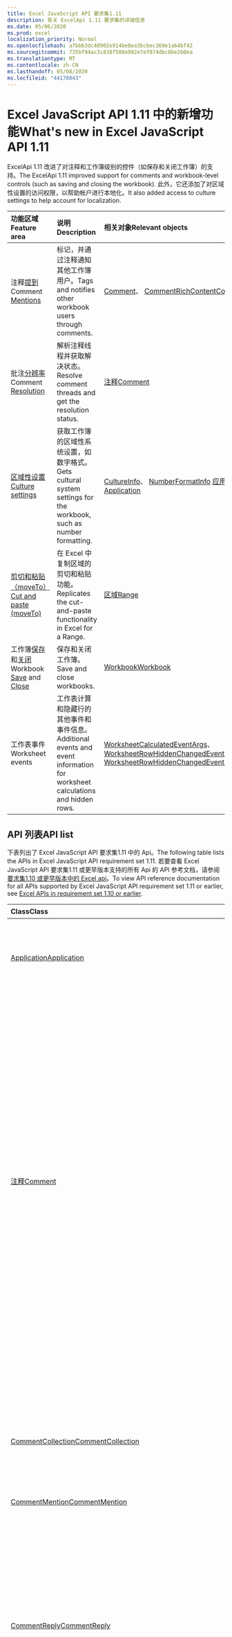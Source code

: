 ```yaml
---
title: Excel JavaScript API 要求集1.11
description: 有关 ExcelApi 1.11 要求集的详细信息
ms.date: 05/06/2020
ms.prod: excel
localization_priority: Normal
ms.openlocfilehash: a7bbb3dc48902e914be8ea3bcbec369e1a64bf42
ms.sourcegitcommit: 735bf94ac3c838f580a992e7ef074dbc8be2b0ea
ms.translationtype: MT
ms.contentlocale: zh-CN
ms.lasthandoff: 05/08/2020
ms.locfileid: "44170843"
---
```

# <a name="whats-new-in-excel-javascript-api-111"></a><span data-ttu-id="a7dda-103">Excel JavaScript API 1.11 中的新增功能</span><span class="sxs-lookup"><span data-stu-id="a7dda-103">What's new in Excel JavaScript API 1.11</span></span>

<span data-ttu-id="a7dda-104">ExcelApi 1.11 改进了对注释和工作簿级别的控件（如保存和关闭工作簿）的支持。</span><span class="sxs-lookup"><span data-stu-id="a7dda-104">The ExcelApi 1.11 improved support for comments and workbook-level controls (such as saving and closing the workbook).</span></span> <span data-ttu-id="a7dda-105">此外，它还添加了对区域性设置的访问权限，以帮助帐户进行本地化。</span><span class="sxs-lookup"><span data-stu-id="a7dda-105">It also added access to culture settings to help account for localization.</span></span>

| <span data-ttu-id="a7dda-106">功能区域</span><span class="sxs-lookup"><span data-stu-id="a7dda-106">Feature area</span></span> | <span data-ttu-id="a7dda-107">说明</span><span class="sxs-lookup"><span data-stu-id="a7dda-107">Description</span></span> | <span data-ttu-id="a7dda-108">相关对象</span><span class="sxs-lookup"><span data-stu-id="a7dda-108">Relevant objects</span></span> |
|:--- |:--- |:--- |
| <span data-ttu-id="a7dda-109">注释[提到](../../excel/excel-add-ins-comments.md#mentions)</span><span class="sxs-lookup"><span data-stu-id="a7dda-109">Comment [Mentions](../../excel/excel-add-ins-comments.md#mentions)</span></span> |<span data-ttu-id="a7dda-110">标记，并通过注释通知其他工作簿用户。</span><span class="sxs-lookup"><span data-stu-id="a7dda-110">Tags and notifies other workbook users through comments.</span></span> | <span data-ttu-id="a7dda-111">[Comment](/javascript/api/excel/excel.comment)、 [CommentRichContent](/javascript/api/excel/excel.commentrichcontent)</span><span class="sxs-lookup"><span data-stu-id="a7dda-111">[Comment](/javascript/api/excel/excel.comment), [CommentRichContent](/javascript/api/excel/excel.commentrichcontent)</span></span> |
| <span data-ttu-id="a7dda-112">批注[分辨率](../../excel/excel-add-ins-comments.md#resolve-comment-threads)</span><span class="sxs-lookup"><span data-stu-id="a7dda-112">Comment [Resolution](../../excel/excel-add-ins-comments.md#resolve-comment-threads)</span></span> | <span data-ttu-id="a7dda-113">解析注释线程并获取解决状态。</span><span class="sxs-lookup"><span data-stu-id="a7dda-113">Resolve comment threads and get the resolution status.</span></span> | [<span data-ttu-id="a7dda-114">注释</span><span class="sxs-lookup"><span data-stu-id="a7dda-114">Comment</span></span>](/javascript/api/excel/excel.comment) |
| [<span data-ttu-id="a7dda-115">区域性设置</span><span class="sxs-lookup"><span data-stu-id="a7dda-115">Culture settings</span></span>](../../excel/excel-add-ins-workbooks.md#access-application-culture-settings) | <span data-ttu-id="a7dda-116">获取工作簿的区域性系统设置，如数字格式。</span><span class="sxs-lookup"><span data-stu-id="a7dda-116">Gets cultural system settings for the workbook, such as number formatting.</span></span> | <span data-ttu-id="a7dda-117">[CultureInfo](/javascript/api/excel/excel.cultureinfo)、 [NumberFormatInfo](/javascript/api/excel/excel.numberformatinfo) [应用程序](/javascript/api/excel/excel.application)</span><span class="sxs-lookup"><span data-stu-id="a7dda-117">[CultureInfo](/javascript/api/excel/excel.cultureinfo), [NumberFormatInfo](/javascript/api/excel/excel.numberformatinfo) [Application](/javascript/api/excel/excel.application)</span></span> |
| [<span data-ttu-id="a7dda-118">剪切和粘贴（moveTo）</span><span class="sxs-lookup"><span data-stu-id="a7dda-118">Cut and paste (moveTo)</span></span>](../../excel/excel-add-ins-ranges-advanced.md#cut-copy-and-paste) | <span data-ttu-id="a7dda-119">在 Excel 中复制区域的剪切和粘贴功能。</span><span class="sxs-lookup"><span data-stu-id="a7dda-119">Replicates the cut-and-paste functionality in Excel for a Range.</span></span> | [<span data-ttu-id="a7dda-120">区域</span><span class="sxs-lookup"><span data-stu-id="a7dda-120">Range</span></span>](/javascript/api/excel/excel.range) |
| <span data-ttu-id="a7dda-121">工作簿[保存](../../excel/excel-add-ins-workbooks.md#save-the-workbook)和[关闭](../../excel/excel-add-ins-workbooks.md#close-the-workbook)</span><span class="sxs-lookup"><span data-stu-id="a7dda-121">Workbook [Save](../../excel/excel-add-ins-workbooks.md#save-the-workbook) and [Close](../../excel/excel-add-ins-workbooks.md#close-the-workbook)</span></span> | <span data-ttu-id="a7dda-122">保存和关闭工作簿。</span><span class="sxs-lookup"><span data-stu-id="a7dda-122">Save and close workbooks.</span></span> | [<span data-ttu-id="a7dda-123">Workbook</span><span class="sxs-lookup"><span data-stu-id="a7dda-123">Workbook</span></span>](/javascript/api/excel/excel.workbook) |
| <span data-ttu-id="a7dda-124">工作表事件</span><span class="sxs-lookup"><span data-stu-id="a7dda-124">Worksheet events</span></span> | <span data-ttu-id="a7dda-125">工作表计算和隐藏行的其他事件和事件信息。</span><span class="sxs-lookup"><span data-stu-id="a7dda-125">Additional events and event information for worksheet calculations and hidden rows.</span></span> | <span data-ttu-id="a7dda-126">[WorksheetCalculatedEventArgs](/javascript/api/excel/excel.worksheetcalculatedeventargs)、 [WorksheetRowHiddenChangedEventArgs](/javascript/api/excel/excel.worksheetrowhiddenchangedeventargs)</span><span class="sxs-lookup"><span data-stu-id="a7dda-126">[WorksheetCalculatedEventArgs](/javascript/api/excel/excel.worksheetcalculatedeventargs), [WorksheetRowHiddenChangedEventArgs](/javascript/api/excel/excel.worksheetrowhiddenchangedeventargs)</span></span> |

## <a name="api-list"></a><span data-ttu-id="a7dda-127">API 列表</span><span class="sxs-lookup"><span data-stu-id="a7dda-127">API list</span></span>

<span data-ttu-id="a7dda-128">下表列出了 Excel JavaScript API 要求集1.11 中的 Api。</span><span class="sxs-lookup"><span data-stu-id="a7dda-128">The following table lists the APIs in Excel JavaScript API requirement set 1.11.</span></span> <span data-ttu-id="a7dda-129">若要查看 Excel JavaScript API 要求集1.11 或更早版本支持的所有 Api 的 API 参考文档，请参阅[要求集1.10 或更早版本中的 Excel api](/javascript/api/excel?view=excel-js-1.11)。</span><span class="sxs-lookup"><span data-stu-id="a7dda-129">To view API reference documentation for all APIs supported by Excel JavaScript API requirement set 1.11 or earlier, see [Excel APIs in requirement set 1.10 or earlier](/javascript/api/excel?view=excel-js-1.11).</span></span>

| <span data-ttu-id="a7dda-130">Class</span><span class="sxs-lookup"><span data-stu-id="a7dda-130">Class</span></span> | <span data-ttu-id="a7dda-131">域</span><span class="sxs-lookup"><span data-stu-id="a7dda-131">Fields</span></span> | <span data-ttu-id="a7dda-132">说明</span><span class="sxs-lookup"><span data-stu-id="a7dda-132">Description</span></span> |
|:---|:---|:---|
|[<span data-ttu-id="a7dda-133">Application</span><span class="sxs-lookup"><span data-stu-id="a7dda-133">Application</span></span>](/javascript/api/excel/excel.application)|[<span data-ttu-id="a7dda-134">cultureInfo</span><span class="sxs-lookup"><span data-stu-id="a7dda-134">cultureInfo</span></span>](/javascript/api/excel/excel.application#cultureinfo)|<span data-ttu-id="a7dda-135">基于当前系统区域性设置提供信息。</span><span class="sxs-lookup"><span data-stu-id="a7dda-135">Provides information based on current system culture settings.</span></span> <span data-ttu-id="a7dda-136">这包括区域性名称、数字格式和其他区域性相关设置。</span><span class="sxs-lookup"><span data-stu-id="a7dda-136">This includes the culture names, number formatting, and other culturally dependent settings.</span></span>|
||[<span data-ttu-id="a7dda-137">decimalSeparator</span><span class="sxs-lookup"><span data-stu-id="a7dda-137">decimalSeparator</span></span>](/javascript/api/excel/excel.application#decimalseparator)|<span data-ttu-id="a7dda-138">获取用作数值的小数分隔符的字符串。</span><span class="sxs-lookup"><span data-stu-id="a7dda-138">Gets the string used as the decimal separator for numeric values.</span></span> <span data-ttu-id="a7dda-139">这是基于 Excel 的本地设置。</span><span class="sxs-lookup"><span data-stu-id="a7dda-139">This is based on Excel's local settings.</span></span>|
||[<span data-ttu-id="a7dda-140">thousandsSeparator</span><span class="sxs-lookup"><span data-stu-id="a7dda-140">thousandsSeparator</span></span>](/javascript/api/excel/excel.application#thousandsseparator)|<span data-ttu-id="a7dda-141">获取一个字符串，用于将数字值的小数位数与小数的左边隔开。</span><span class="sxs-lookup"><span data-stu-id="a7dda-141">Gets the string used to separate groups of digits to the left of the decimal for numeric values.</span></span> <span data-ttu-id="a7dda-142">这是基于 Excel 的本地设置。</span><span class="sxs-lookup"><span data-stu-id="a7dda-142">This is based on Excel's local settings.</span></span>|
||[<span data-ttu-id="a7dda-143">useSystemSeparators</span><span class="sxs-lookup"><span data-stu-id="a7dda-143">useSystemSeparators</span></span>](/javascript/api/excel/excel.application#usesystemseparators)|<span data-ttu-id="a7dda-144">指定是否启用 Excel 的系统分隔符。</span><span class="sxs-lookup"><span data-stu-id="a7dda-144">Specifies if the system separators of Excel are enabled.</span></span>|
|[<span data-ttu-id="a7dda-145">注释</span><span class="sxs-lookup"><span data-stu-id="a7dda-145">Comment</span></span>](/javascript/api/excel/excel.comment)|[<span data-ttu-id="a7dda-146">提及</span><span class="sxs-lookup"><span data-stu-id="a7dda-146">mentions</span></span>](/javascript/api/excel/excel.comment#mentions)|<span data-ttu-id="a7dda-147">获取注释中提到的实体（例如，人员）。</span><span class="sxs-lookup"><span data-stu-id="a7dda-147">Gets the entities (e.g., people) that are mentioned in comments.</span></span>|
||[<span data-ttu-id="a7dda-148">richContent</span><span class="sxs-lookup"><span data-stu-id="a7dda-148">richContent</span></span>](/javascript/api/excel/excel.comment#richcontent)|<span data-ttu-id="a7dda-149">获取丰富的注释内容（例如，注释中的提到）。</span><span class="sxs-lookup"><span data-stu-id="a7dda-149">Gets the rich comment content (e.g., mentions in comments).</span></span> <span data-ttu-id="a7dda-150">此字符串不应显示给最终用户。</span><span class="sxs-lookup"><span data-stu-id="a7dda-150">This string is not meant to be displayed to end-users.</span></span> <span data-ttu-id="a7dda-151">您的外接程序应仅使用此信息分析丰富的注释内容。</span><span class="sxs-lookup"><span data-stu-id="a7dda-151">Your add-in should only use this to parse rich comment content.</span></span>|
||[<span data-ttu-id="a7dda-152">经过</span><span class="sxs-lookup"><span data-stu-id="a7dda-152">resolved</span></span>](/javascript/api/excel/excel.comment#resolved)|<span data-ttu-id="a7dda-153">注释线程状态。</span><span class="sxs-lookup"><span data-stu-id="a7dda-153">The comment thread status.</span></span> <span data-ttu-id="a7dda-154">值为 "true" 表示解析注释线程。</span><span class="sxs-lookup"><span data-stu-id="a7dda-154">A value of "true" means the comment thread is resolved.</span></span>|
||[<span data-ttu-id="a7dda-155">updateMentions （contentWithMentions： CommentRichContent）</span><span class="sxs-lookup"><span data-stu-id="a7dda-155">updateMentions(contentWithMentions: Excel.CommentRichContent)</span></span>](/javascript/api/excel/excel.comment#updatementions-contentwithmentions-)|<span data-ttu-id="a7dda-156">使用特殊格式的字符串和提及列表更新注释内容。</span><span class="sxs-lookup"><span data-stu-id="a7dda-156">Updates the comment content with a specially formatted string and a list of mentions.</span></span>|
|[<span data-ttu-id="a7dda-157">CommentCollection</span><span class="sxs-lookup"><span data-stu-id="a7dda-157">CommentCollection</span></span>](/javascript/api/excel/excel.commentcollection)|[<span data-ttu-id="a7dda-158">add （cellAddress： Range \| string，Content： CommentRichContent \| string，contenttype？： Excel. contenttype）</span><span class="sxs-lookup"><span data-stu-id="a7dda-158">add(cellAddress: Range \| string, content: CommentRichContent \| string, contentType?: Excel.ContentType)</span></span>](/javascript/api/excel/excel.commentcollection#add-celladdress--content--contenttype-)|<span data-ttu-id="a7dda-159">使用给定单元格上的给定内容创建新批注。</span><span class="sxs-lookup"><span data-stu-id="a7dda-159">Creates a new comment with the given content on the given cell.</span></span> <span data-ttu-id="a7dda-160">如果`InvalidArgument`提供的范围大于一个单元格，则会引发错误。</span><span class="sxs-lookup"><span data-stu-id="a7dda-160">An `InvalidArgument` error is thrown if the provided range is larger than one cell.</span></span>|
|[<span data-ttu-id="a7dda-161">CommentMention</span><span class="sxs-lookup"><span data-stu-id="a7dda-161">CommentMention</span></span>](/javascript/api/excel/excel.commentmention)|[<span data-ttu-id="a7dda-162">email</span><span class="sxs-lookup"><span data-stu-id="a7dda-162">email</span></span>](/javascript/api/excel/excel.commentmention#email)|<span data-ttu-id="a7dda-163">Comment 中提到的实体的电子邮件地址。</span><span class="sxs-lookup"><span data-stu-id="a7dda-163">The email address of the entity that is mentioned in comment.</span></span>|
||[<span data-ttu-id="a7dda-164">id</span><span class="sxs-lookup"><span data-stu-id="a7dda-164">id</span></span>](/javascript/api/excel/excel.commentmention#id)|<span data-ttu-id="a7dda-165">实体的 id。</span><span class="sxs-lookup"><span data-stu-id="a7dda-165">The id of the entity.</span></span> <span data-ttu-id="a7dda-166">Id 与中`CommentRichContent.richContent`的 id 之一相匹配。</span><span class="sxs-lookup"><span data-stu-id="a7dda-166">The id matches one of the ids in `CommentRichContent.richContent`.</span></span>|
||[<span data-ttu-id="a7dda-167">name</span><span class="sxs-lookup"><span data-stu-id="a7dda-167">name</span></span>](/javascript/api/excel/excel.commentmention#name)|<span data-ttu-id="a7dda-168">Comment 中提到的实体的名称。</span><span class="sxs-lookup"><span data-stu-id="a7dda-168">The name of the entity that is mentioned in comment.</span></span>|
|[<span data-ttu-id="a7dda-169">CommentReply</span><span class="sxs-lookup"><span data-stu-id="a7dda-169">CommentReply</span></span>](/javascript/api/excel/excel.commentreply)|[<span data-ttu-id="a7dda-170">提及</span><span class="sxs-lookup"><span data-stu-id="a7dda-170">mentions</span></span>](/javascript/api/excel/excel.commentreply#mentions)|<span data-ttu-id="a7dda-171">注释中提到的实体（例如，人员）。</span><span class="sxs-lookup"><span data-stu-id="a7dda-171">The entities (e.g., people) that are mentioned in comments.</span></span>|
||[<span data-ttu-id="a7dda-172">经过</span><span class="sxs-lookup"><span data-stu-id="a7dda-172">resolved</span></span>](/javascript/api/excel/excel.commentreply#resolved)|<span data-ttu-id="a7dda-173">批注答复状态。</span><span class="sxs-lookup"><span data-stu-id="a7dda-173">The comment reply status.</span></span> <span data-ttu-id="a7dda-174">值为 "true" 表示答复处于 "已解决" 状态。</span><span class="sxs-lookup"><span data-stu-id="a7dda-174">A value of "true" means the reply is in the resolved state.</span></span>|
||[<span data-ttu-id="a7dda-175">richContent</span><span class="sxs-lookup"><span data-stu-id="a7dda-175">richContent</span></span>](/javascript/api/excel/excel.commentreply#richcontent)|<span data-ttu-id="a7dda-176">丰富的注释内容（例如，注释中提到的内容）。</span><span class="sxs-lookup"><span data-stu-id="a7dda-176">The rich comment content (e.g., mentions in comments).</span></span> <span data-ttu-id="a7dda-177">此字符串不应显示给最终用户。</span><span class="sxs-lookup"><span data-stu-id="a7dda-177">This string is not meant to be displayed to end-users.</span></span> <span data-ttu-id="a7dda-178">您的外接程序应仅使用此信息分析丰富的注释内容。</span><span class="sxs-lookup"><span data-stu-id="a7dda-178">Your add-in should only use this to parse rich comment content.</span></span>|
||[<span data-ttu-id="a7dda-179">updateMentions （contentWithMentions： CommentRichContent）</span><span class="sxs-lookup"><span data-stu-id="a7dda-179">updateMentions(contentWithMentions: Excel.CommentRichContent)</span></span>](/javascript/api/excel/excel.commentreply#updatementions-contentwithmentions-)|<span data-ttu-id="a7dda-180">使用特殊格式的字符串和提及列表更新注释内容。</span><span class="sxs-lookup"><span data-stu-id="a7dda-180">Updates the comment content with a specially formatted string and a list of mentions.</span></span>|
|[<span data-ttu-id="a7dda-181">CommentReplyCollection</span><span class="sxs-lookup"><span data-stu-id="a7dda-181">CommentReplyCollection</span></span>](/javascript/api/excel/excel.commentreplycollection)|[<span data-ttu-id="a7dda-182">add （content： CommentRichContent \| String，contenttype？： Excel. contenttype）</span><span class="sxs-lookup"><span data-stu-id="a7dda-182">add(content: CommentRichContent \| string, contentType?: Excel.ContentType)</span></span>](/javascript/api/excel/excel.commentreplycollection#add-content--contenttype-)|<span data-ttu-id="a7dda-183">为批注创建批注回复。</span><span class="sxs-lookup"><span data-stu-id="a7dda-183">Creates a comment reply for comment.</span></span>|
|[<span data-ttu-id="a7dda-184">CommentRichContent</span><span class="sxs-lookup"><span data-stu-id="a7dda-184">CommentRichContent</span></span>](/javascript/api/excel/excel.commentrichcontent)|[<span data-ttu-id="a7dda-185">提及</span><span class="sxs-lookup"><span data-stu-id="a7dda-185">mentions</span></span>](/javascript/api/excel/excel.commentrichcontent#mentions)|<span data-ttu-id="a7dda-186">包含注释中提到的所有实体（例如，人员）的数组。</span><span class="sxs-lookup"><span data-stu-id="a7dda-186">An array containing all the entities (e.g., people) mentioned within the comment.</span></span>|
||[<span data-ttu-id="a7dda-187">richContent</span><span class="sxs-lookup"><span data-stu-id="a7dda-187">richContent</span></span>](/javascript/api/excel/excel.commentrichcontent#richcontent)|<span data-ttu-id="a7dda-188">指定注释的丰富内容（例如，注释内容与提及，第一个提到的实体的 id 属性为0，第二个提到的实体的 id 属性为1）。</span><span class="sxs-lookup"><span data-stu-id="a7dda-188">Specifies the rich content of the comment (e.g., comment content with mentions, the first mentioned entity has an id attribute of 0, and the second mentioned entity has an id attribute of 1.</span></span>|
|[<span data-ttu-id="a7dda-189">CultureInfo</span><span class="sxs-lookup"><span data-stu-id="a7dda-189">CultureInfo</span></span>](/javascript/api/excel/excel.cultureinfo)|[<span data-ttu-id="a7dda-190">name</span><span class="sxs-lookup"><span data-stu-id="a7dda-190">name</span></span>](/javascript/api/excel/excel.cultureinfo#name)|<span data-ttu-id="a7dda-191">以 languagecode2/regioncode2 格式获取区域性名称（例如，"zh-tw-cn" 或 "en-us"）。</span><span class="sxs-lookup"><span data-stu-id="a7dda-191">Gets the culture name in the format languagecode2-country/regioncode2 (e.g., "zh-cn" or "en-us").</span></span> <span data-ttu-id="a7dda-192">这取决于当前的系统设置。</span><span class="sxs-lookup"><span data-stu-id="a7dda-192">This is based on current system settings.</span></span>|
||[<span data-ttu-id="a7dda-193">numberFormat</span><span class="sxs-lookup"><span data-stu-id="a7dda-193">numberFormat</span></span>](/javascript/api/excel/excel.cultureinfo#numberformat)|<span data-ttu-id="a7dda-194">定义适当的区域性格式，以显示数字。</span><span class="sxs-lookup"><span data-stu-id="a7dda-194">Defines the culturally appropriate format of displaying numbers.</span></span> <span data-ttu-id="a7dda-195">这取决于当前的系统区域性设置。</span><span class="sxs-lookup"><span data-stu-id="a7dda-195">This is based on current system culture settings.</span></span>|
|[<span data-ttu-id="a7dda-196">NumberFormatInfo</span><span class="sxs-lookup"><span data-stu-id="a7dda-196">NumberFormatInfo</span></span>](/javascript/api/excel/excel.numberformatinfo)|[<span data-ttu-id="a7dda-197">numberDecimalSeparator</span><span class="sxs-lookup"><span data-stu-id="a7dda-197">numberDecimalSeparator</span></span>](/javascript/api/excel/excel.numberformatinfo#numberdecimalseparator)|<span data-ttu-id="a7dda-198">获取用作数值的小数分隔符的字符串。</span><span class="sxs-lookup"><span data-stu-id="a7dda-198">Gets the string used as the decimal separator for numeric values.</span></span> <span data-ttu-id="a7dda-199">这取决于当前的系统设置。</span><span class="sxs-lookup"><span data-stu-id="a7dda-199">This is based on current system settings.</span></span>|
||[<span data-ttu-id="a7dda-200">numberGroupSeparator</span><span class="sxs-lookup"><span data-stu-id="a7dda-200">numberGroupSeparator</span></span>](/javascript/api/excel/excel.numberformatinfo#numbergroupseparator)|<span data-ttu-id="a7dda-201">获取一个字符串，用于将数字值的小数位数与小数的左边隔开。</span><span class="sxs-lookup"><span data-stu-id="a7dda-201">Gets the string used to separate groups of digits to the left of the decimal for numeric values.</span></span> <span data-ttu-id="a7dda-202">这取决于当前的系统设置。</span><span class="sxs-lookup"><span data-stu-id="a7dda-202">This is based on current system settings.</span></span>|
|[<span data-ttu-id="a7dda-203">区域</span><span class="sxs-lookup"><span data-stu-id="a7dda-203">Range</span></span>](/javascript/api/excel/excel.range)|[<span data-ttu-id="a7dda-204">moveTo （destinationRange： Range \|字符串）</span><span class="sxs-lookup"><span data-stu-id="a7dda-204">moveTo(destinationRange: Range \| string)</span></span>](/javascript/api/excel/excel.range#moveto-destinationrange-)|<span data-ttu-id="a7dda-205">将单元格的值、格式和公式从当前区域移动到目标区域，替换这些单元格中的旧信息。</span><span class="sxs-lookup"><span data-stu-id="a7dda-205">Moves cell values, formatting, and formulas from current range to the destination range, replacing the old information in those cells.</span></span>|
|[<span data-ttu-id="a7dda-206">RangeFormat</span><span class="sxs-lookup"><span data-stu-id="a7dda-206">RangeFormat</span></span>](/javascript/api/excel/excel.rangeformat)|[<span data-ttu-id="a7dda-207">adjustIndent （金额：数字）</span><span class="sxs-lookup"><span data-stu-id="a7dda-207">adjustIndent(amount: number)</span></span>](/javascript/api/excel/excel.rangeformat#adjustindent-amount-)|<span data-ttu-id="a7dda-208">调整范围格式的缩进量。</span><span class="sxs-lookup"><span data-stu-id="a7dda-208">Adjusts the indentation of the range formatting.</span></span> <span data-ttu-id="a7dda-209">缩进值的范围为0到250，以字符为单位。</span><span class="sxs-lookup"><span data-stu-id="a7dda-209">The indent value ranges from 0 to 250 and is measured in characters.</span></span>|
|[<span data-ttu-id="a7dda-210">Workbook</span><span class="sxs-lookup"><span data-stu-id="a7dda-210">Workbook</span></span>](/javascript/api/excel/excel.workbook)|[<span data-ttu-id="a7dda-211">close(closeBehavior?: Excel.CloseBehavior)</span><span class="sxs-lookup"><span data-stu-id="a7dda-211">close(closeBehavior?: Excel.CloseBehavior)</span></span>](/javascript/api/excel/excel.workbook#close-closebehavior-)|<span data-ttu-id="a7dda-212">关闭当前工作簿。</span><span class="sxs-lookup"><span data-stu-id="a7dda-212">Close current workbook.</span></span>|
||[<span data-ttu-id="a7dda-213">save(saveBehavior?: Excel.SaveBehavior)</span><span class="sxs-lookup"><span data-stu-id="a7dda-213">save(saveBehavior?: Excel.SaveBehavior)</span></span>](/javascript/api/excel/excel.workbook#save-savebehavior-)|<span data-ttu-id="a7dda-214">保存当前工作簿。</span><span class="sxs-lookup"><span data-stu-id="a7dda-214">Save current workbook.</span></span>|
|[<span data-ttu-id="a7dda-215">Worksheet</span><span class="sxs-lookup"><span data-stu-id="a7dda-215">Worksheet</span></span>](/javascript/api/excel/excel.worksheet)|[<span data-ttu-id="a7dda-216">onRowHiddenChanged</span><span class="sxs-lookup"><span data-stu-id="a7dda-216">onRowHiddenChanged</span></span>](/javascript/api/excel/excel.worksheet#onrowhiddenchanged)|<span data-ttu-id="a7dda-217">在特定工作表上的一个或多个行的隐藏状态更改时发生。</span><span class="sxs-lookup"><span data-stu-id="a7dda-217">Occurs when the hidden state of one or more rows has changed on a specific worksheet.</span></span>|
|[<span data-ttu-id="a7dda-218">WorksheetCalculatedEventArgs</span><span class="sxs-lookup"><span data-stu-id="a7dda-218">WorksheetCalculatedEventArgs</span></span>](/javascript/api/excel/excel.worksheetcalculatedeventargs)|[<span data-ttu-id="a7dda-219">address</span><span class="sxs-lookup"><span data-stu-id="a7dda-219">address</span></span>](/javascript/api/excel/excel.worksheetcalculatedeventargs#address)|<span data-ttu-id="a7dda-220">完成计算的区域的地址。</span><span class="sxs-lookup"><span data-stu-id="a7dda-220">The address of the range that completed calculation.</span></span>|
|[<span data-ttu-id="a7dda-221">WorksheetCollection</span><span class="sxs-lookup"><span data-stu-id="a7dda-221">WorksheetCollection</span></span>](/javascript/api/excel/excel.worksheetcollection)|[<span data-ttu-id="a7dda-222">onRowHiddenChanged</span><span class="sxs-lookup"><span data-stu-id="a7dda-222">onRowHiddenChanged</span></span>](/javascript/api/excel/excel.worksheetcollection#onrowhiddenchanged)|<span data-ttu-id="a7dda-223">在特定工作表上的一个或多个行的隐藏状态更改时发生。</span><span class="sxs-lookup"><span data-stu-id="a7dda-223">Occurs when the hidden state of one or more rows has changed on a specific worksheet.</span></span>|
|[<span data-ttu-id="a7dda-224">WorksheetRowHiddenChangedEventArgs</span><span class="sxs-lookup"><span data-stu-id="a7dda-224">WorksheetRowHiddenChangedEventArgs</span></span>](/javascript/api/excel/excel.worksheetrowhiddenchangedeventargs)|[<span data-ttu-id="a7dda-225">address</span><span class="sxs-lookup"><span data-stu-id="a7dda-225">address</span></span>](/javascript/api/excel/excel.worksheetrowhiddenchangedeventargs#address)|<span data-ttu-id="a7dda-226">获取区域地址，该地址表示特定工作表上的更改区域。</span><span class="sxs-lookup"><span data-stu-id="a7dda-226">Gets the range address that represents the changed area of a specific worksheet.</span></span>|
||[<span data-ttu-id="a7dda-227">changeType</span><span class="sxs-lookup"><span data-stu-id="a7dda-227">changeType</span></span>](/javascript/api/excel/excel.worksheetrowhiddenchangedeventargs#changetype)|<span data-ttu-id="a7dda-228">获取表示事件触发方式的更改类型。</span><span class="sxs-lookup"><span data-stu-id="a7dda-228">Gets the type of change that represents how the event was triggered.</span></span> <span data-ttu-id="a7dda-229">有关详细信息，请参阅 `Excel.RowHiddenChangeType`。</span><span class="sxs-lookup"><span data-stu-id="a7dda-229">See `Excel.RowHiddenChangeType` for details.</span></span>|
||[<span data-ttu-id="a7dda-230">source</span><span class="sxs-lookup"><span data-stu-id="a7dda-230">source</span></span>](/javascript/api/excel/excel.worksheetrowhiddenchangedeventargs#source)|<span data-ttu-id="a7dda-231">获取事件源。</span><span class="sxs-lookup"><span data-stu-id="a7dda-231">Gets the source of the event.</span></span> <span data-ttu-id="a7dda-232">有关详细信息，请参阅 Excel.EventSource。</span><span class="sxs-lookup"><span data-stu-id="a7dda-232">See Excel.EventSource for details.</span></span>|
||[<span data-ttu-id="a7dda-233">type</span><span class="sxs-lookup"><span data-stu-id="a7dda-233">type</span></span>](/javascript/api/excel/excel.worksheetrowhiddenchangedeventargs#type)|<span data-ttu-id="a7dda-234">获取事件的类型。</span><span class="sxs-lookup"><span data-stu-id="a7dda-234">Gets the type of the event.</span></span> <span data-ttu-id="a7dda-235">有关详细信息，请参阅 Excel.EventType。</span><span class="sxs-lookup"><span data-stu-id="a7dda-235">See Excel.EventType for details.</span></span>|
||[<span data-ttu-id="a7dda-236">worksheetId</span><span class="sxs-lookup"><span data-stu-id="a7dda-236">worksheetId</span></span>](/javascript/api/excel/excel.worksheetrowhiddenchangedeventargs#worksheetid)|<span data-ttu-id="a7dda-237">获取其中的数据发生更改的工作表的 ID。</span><span class="sxs-lookup"><span data-stu-id="a7dda-237">Gets the id of the worksheet in which the data changed.</span></span>|

## <a name="see-also"></a><span data-ttu-id="a7dda-238">另请参阅</span><span class="sxs-lookup"><span data-stu-id="a7dda-238">See also</span></span>

- [<span data-ttu-id="a7dda-239">Excel JavaScript API 参考文档</span><span class="sxs-lookup"><span data-stu-id="a7dda-239">Excel JavaScript API Reference Documentation</span></span>](/javascript/api/excel?view=excel-js-1.11)
- [<span data-ttu-id="a7dda-240">Excel JavaScript API 要求集</span><span class="sxs-lookup"><span data-stu-id="a7dda-240">Excel JavaScript API requirement sets</span></span>](./excel-api-requirement-sets.md)